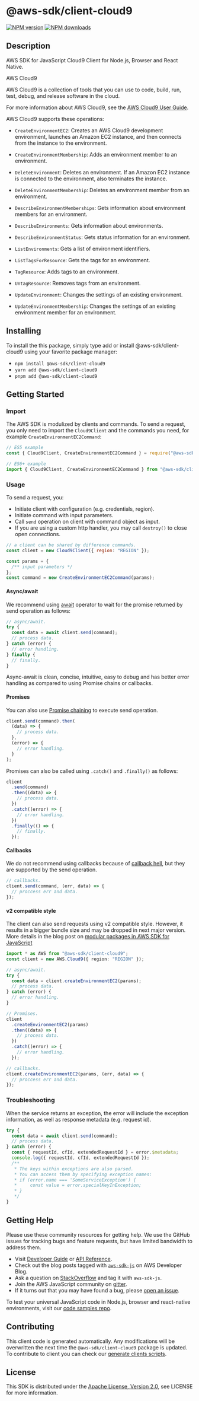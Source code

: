 # @aws-sdk/client-cloud9

[![NPM version](https://img.shields.io/npm/v/@aws-sdk/client-cloud9/latest.svg)](https://www.npmjs.com/package/@aws-sdk/client-cloud9)
[![NPM downloads](https://img.shields.io/npm/dm/@aws-sdk/client-cloud9.svg)](https://www.npmjs.com/package/@aws-sdk/client-cloud9)

## Description

AWS SDK for JavaScript Cloud9 Client for Node.js, Browser and React Native.

<fullname>AWS Cloud9</fullname>

<p>AWS Cloud9 is a collection of tools that you can use to code, build, run, test, debug, and release software in the cloud.</p>
<p>For more information about AWS Cloud9, see the <a href="https://docs.aws.amazon.com/cloud9/latest/user-guide">AWS Cloud9 User Guide</a>.</p>
<p>AWS Cloud9 supports these operations:</p>
<ul>
<li>
<p>
<code>CreateEnvironmentEC2</code>: Creates an AWS Cloud9 development environment, launches an Amazon EC2 instance, and then connects from the instance to the environment.</p>
</li>
<li>
<p>
<code>CreateEnvironmentMembership</code>: Adds an environment member to an environment.</p>
</li>
<li>
<p>
<code>DeleteEnvironment</code>: Deletes an environment. If an Amazon EC2 instance is connected to the environment, also terminates the instance.</p>
</li>
<li>
<p>
<code>DeleteEnvironmentMembership</code>: Deletes an environment member from an environment.</p>
</li>
<li>
<p>
<code>DescribeEnvironmentMemberships</code>: Gets information about environment members for an environment.</p>
</li>
<li>
<p>
<code>DescribeEnvironments</code>: Gets information about environments.</p>
</li>
<li>
<p>
<code>DescribeEnvironmentStatus</code>: Gets status information for an environment.</p>
</li>
<li>
<p>
<code>ListEnvironments</code>: Gets a list of environment identifiers.</p>
</li>
<li>
<p>
<code>ListTagsForResource</code>: Gets the tags for an environment.</p>
</li>
<li>
<p>
<code>TagResource</code>: Adds tags to an environment.</p>
</li>
<li>
<p>
<code>UntagResource</code>: Removes tags from an environment.</p>
</li>
<li>
<p>
<code>UpdateEnvironment</code>: Changes the settings of an existing environment.</p>
</li>
<li>
<p>
<code>UpdateEnvironmentMembership</code>: Changes the settings of an existing environment member for an environment.</p>
</li>
</ul>

## Installing

To install the this package, simply type add or install @aws-sdk/client-cloud9
using your favorite package manager:

- `npm install @aws-sdk/client-cloud9`
- `yarn add @aws-sdk/client-cloud9`
- `pnpm add @aws-sdk/client-cloud9`

## Getting Started

### Import

The AWS SDK is modulized by clients and commands.
To send a request, you only need to import the `Cloud9Client` and
the commands you need, for example `CreateEnvironmentEC2Command`:

```js
// ES5 example
const { Cloud9Client, CreateEnvironmentEC2Command } = require("@aws-sdk/client-cloud9");
```

```ts
// ES6+ example
import { Cloud9Client, CreateEnvironmentEC2Command } from "@aws-sdk/client-cloud9";
```

### Usage

To send a request, you:

- Initiate client with configuration (e.g. credentials, region).
- Initiate command with input parameters.
- Call `send` operation on client with command object as input.
- If you are using a custom http handler, you may call `destroy()` to close open connections.

```js
// a client can be shared by difference commands.
const client = new Cloud9Client({ region: "REGION" });

const params = {
  /** input parameters */
};
const command = new CreateEnvironmentEC2Command(params);
```

#### Async/await

We recommend using [await](https://developer.mozilla.org/en-US/docs/Web/JavaScript/Reference/Operators/await)
operator to wait for the promise returned by send operation as follows:

```js
// async/await.
try {
  const data = await client.send(command);
  // process data.
} catch (error) {
  // error handling.
} finally {
  // finally.
}
```

Async-await is clean, concise, intuitive, easy to debug and has better error handling
as compared to using Promise chains or callbacks.

#### Promises

You can also use [Promise chaining](https://developer.mozilla.org/en-US/docs/Web/JavaScript/Guide/Using_promises#chaining)
to execute send operation.

```js
client.send(command).then(
  (data) => {
    // process data.
  },
  (error) => {
    // error handling.
  }
);
```

Promises can also be called using `.catch()` and `.finally()` as follows:

```js
client
  .send(command)
  .then((data) => {
    // process data.
  })
  .catch((error) => {
    // error handling.
  })
  .finally(() => {
    // finally.
  });
```

#### Callbacks

We do not recommend using callbacks because of [callback hell](http://callbackhell.com/),
but they are supported by the send operation.

```js
// callbacks.
client.send(command, (err, data) => {
  // proccess err and data.
});
```

#### v2 compatible style

The client can also send requests using v2 compatible style.
However, it results in a bigger bundle size and may be dropped in next major version. More details in the blog post
on [modular packages in AWS SDK for JavaScript](https://aws.amazon.com/blogs/developer/modular-packages-in-aws-sdk-for-javascript/)

```ts
import * as AWS from "@aws-sdk/client-cloud9";
const client = new AWS.Cloud9({ region: "REGION" });

// async/await.
try {
  const data = client.createEnvironmentEC2(params);
  // process data.
} catch (error) {
  // error handling.
}

// Promises.
client
  .createEnvironmentEC2(params)
  .then((data) => {
    // process data.
  })
  .catch((error) => {
    // error handling.
  });

// callbacks.
client.createEnvironmentEC2(params, (err, data) => {
  // proccess err and data.
});
```

### Troubleshooting

When the service returns an exception, the error will include the exception information,
as well as response metadata (e.g. request id).

```js
try {
  const data = await client.send(command);
  // process data.
} catch (error) {
  const { requestId, cfId, extendedRequestId } = error.$metadata;
  console.log({ requestId, cfId, extendedRequestId });
  /**
   * The keys within exceptions are also parsed.
   * You can access them by specifying exception names:
   * if (error.name === 'SomeServiceException') {
   *     const value = error.specialKeyInException;
   * }
   */
}
```

## Getting Help

Please use these community resources for getting help.
We use the GitHub issues for tracking bugs and feature requests, but have limited bandwidth to address them.

- Visit [Developer Guide](https://docs.aws.amazon.com/sdk-for-javascript/v3/developer-guide/welcome.html)
  or [API Reference](https://docs.aws.amazon.com/AWSJavaScriptSDK/v3/latest/index.html).
- Check out the blog posts tagged with [`aws-sdk-js`](https://aws.amazon.com/blogs/developer/tag/aws-sdk-js/)
  on AWS Developer Blog.
- Ask a question on [StackOverflow](https://stackoverflow.com/questions/tagged/aws-sdk-js) and tag it with `aws-sdk-js`.
- Join the AWS JavaScript community on [gitter](https://gitter.im/aws/aws-sdk-js-v3).
- If it turns out that you may have found a bug, please [open an issue](https://github.com/aws/aws-sdk-js-v3/issues/new/choose).

To test your universal JavaScript code in Node.js, browser and react-native environments,
visit our [code samples repo](https://github.com/aws-samples/aws-sdk-js-tests).

## Contributing

This client code is generated automatically. Any modifications will be overwritten the next time the `@aws-sdk/client-cloud9` package is updated.
To contribute to client you can check our [generate clients scripts](https://github.com/aws/aws-sdk-js-v3/tree/master/scripts/generate-clients).

## License

This SDK is distributed under the
[Apache License, Version 2.0](http://www.apache.org/licenses/LICENSE-2.0),
see LICENSE for more information.
